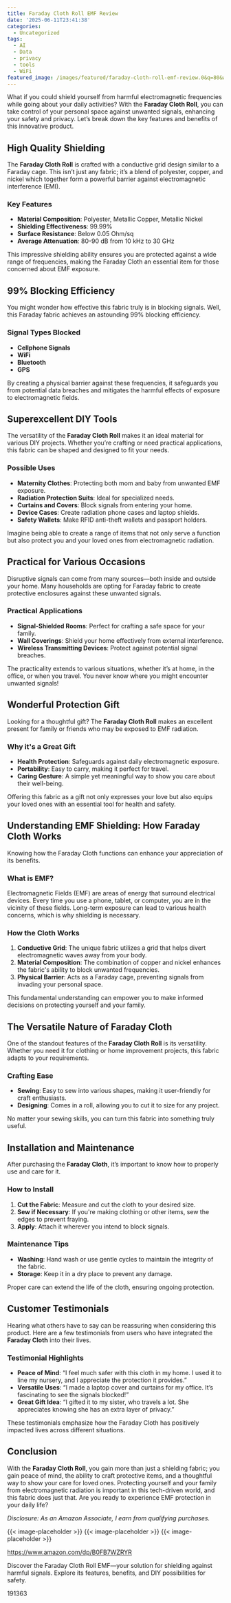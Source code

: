 ```yaml
---
title: Faraday Cloth Roll EMF Review
date: '2025-06-11T23:41:38'
categories:
  - Uncategorized
tags:
  - AI
  - Data
  - privacy
  - tools
  - WiFi
featured_image: /images/featured/faraday-cloth-roll-emf-review.0&q=80&w=1080
---
```


<p>What if you could shield yourself from harmful electromagnetic frequencies while going about your daily activities? With the <strong>Faraday Cloth Roll</strong>, you can take control of your personal space against unwanted signals, enhancing your safety and privacy. Let’s break down the key features and benefits of this innovative product.</p> <p><a rel="nofollow" target="_blank" title="Faraday Cloth Roll EMF Faraday Fabric Block WiFi/RF Anti-Radiation Shielding Fabric from Signals Bluetooth GPS Signal Blocker WiFi Jammer,gold-2x1.1m" href="https://www.amazon.com/dp/B0FB7WZRYR?tag=8118903-20" style='text-decoration: none; box-shadow: none;'></a></p> <p><a rel="nofollow" target="_blank" title="Learn more about the Faraday Cloth Roll EMF Faraday Fabric Block WiFi/RF Anti-Radiation Shielding Fabric from Signals Bluetooth GPS Signal Blocker WiFi Jammer,gold-2x1.1m here." href="https://www.amazon.com/dp/B0FB7WZRYR?tag=8118903-20" style='text-decoration: none; box-shadow: none;'></a></p> <h2>High Quality Shielding</h2> <p>The <strong>Faraday Cloth Roll</strong> is crafted with a conductive grid design similar to a Faraday cage. This isn’t just any fabric; it’s a blend of polyester, copper, and nickel which together form a powerful barrier against electromagnetic interference (EMI).</p> <h3>Key Features</h3> <ul> <li> <strong>Material Composition</strong>: Polyester, Metallic Copper, Metallic Nickel</li> <li> <strong>Shielding Effectiveness</strong>: 99.99%</li> <li> <strong>Surface Resistance</strong>: Below 0.05 Ohm/sq</li> <li> <strong>Average Attenuation</strong>: 80-90 dB from 10 kHz to 30 GHz</li> </ul> <p>This impressive shielding ability ensures you are protected against a wide range of frequencies, making the Faraday Cloth an essential item for those concerned about EMF exposure.</p> <h2>99% Blocking Efficiency</h2> <p>You might wonder how effective this fabric truly is in blocking signals. Well, this Faraday fabric achieves an astounding 99% blocking efficiency.</p> <h3>Signal Types Blocked</h3> <ul> <li> <strong>Cellphone Signals</strong> </li> <li> <strong>WiFi</strong> </li> <li> <strong>Bluetooth</strong> </li> <li> <strong>GPS</strong> </li> </ul> <p>By creating a physical barrier against these frequencies, it safeguards you from potential data breaches and mitigates the harmful effects of exposure to electromagnetic fields.</p> <p><a rel="nofollow" target="_blank" title="Faraday Cloth Roll EMF Faraday Fabric Block WiFi/RF Anti-Radiation Shielding Fabric from Signals Bluetooth GPS Signal Blocker WiFi Jammer,gold-2x1.1m" href="https://www.amazon.com/dp/B0FB7WZRYR?tag=8118903-20" style='text-decoration: none; box-shadow: none;'></a></p> <p><a rel="nofollow" target="_blank" title="Discover more about the Faraday Cloth Roll EMF Faraday Fabric Block WiFi/RF Anti-Radiation Shielding Fabric from Signals Bluetooth GPS Signal Blocker WiFi Jammer,gold-2x1.1m." href="https://www.amazon.com/dp/B0FB7WZRYR?tag=8118903-20" style='text-decoration: none; box-shadow: none;'></a></p> </p><p></p><p></p><p></p><p></p><p></p><p><h2>Superexcellent DIY Tools</h2> <p>The versatility of the <strong>Faraday Cloth Roll</strong> makes it an ideal material for various DIY projects. Whether you’re crafting or need practical applications, this fabric can be shaped and designed to fit your needs.</p> <h3>Possible Uses</h3> <ul> <li> <strong>Maternity Clothes</strong>: Protecting both mom and baby from unwanted EMF exposure.</li> <li> <strong>Radiation Protection Suits</strong>: Ideal for specialized needs.</li> <li> <strong>Curtains and Covers</strong>: Block signals from entering your home.</li> <li> <strong>Device Cases</strong>: Create radiation phone cases and laptop shields.</li> <li> <strong>Safety Wallets</strong>: Make RFID anti-theft wallets and passport holders.</li> </ul> <p>Imagine being able to create a range of items that not only serve a function but also protect you and your loved ones from electromagnetic radiation.</p> <h2>Practical for Various Occasions</h2> <p>Disruptive signals can come from many sources—both inside and outside your home. Many households are opting for Faraday fabric to create protective enclosures against these unwanted signals.</p> <h3>Practical Applications</h3> <ul> <li> <strong>Signal-Shielded Rooms</strong>: Perfect for crafting a safe space for your family.</li> <li> <strong>Wall Coverings</strong>: Shield your home effectively from external interference.</li> <li> <strong>Wireless Transmitting Devices</strong>: Protect against potential signal breaches.</li> </ul> <p>The practicality extends to various situations, whether it’s at home, in the office, or when you travel. You never know where you might encounter unwanted signals!</p> <p><a rel="nofollow" target="_blank" title="Faraday Cloth Roll EMF Faraday Fabric Block WiFi/RF Anti-Radiation Shielding Fabric from Signals Bluetooth GPS Signal Blocker WiFi Jammer,gold-2x1.1m" href="https://www.amazon.com/dp/B0FB7WZRYR?tag=8118903-20" style='text-decoration: none; box-shadow: none;'></a></p> <h2>Wonderful Protection Gift</h2> <p>Looking for a thoughtful gift? The <strong>Faraday Cloth Roll</strong> makes an excellent present for family or friends who may be exposed to EMF radiation.</p> <h3>Why it's a Great Gift</h3> <ul> <li> <strong>Health Protection</strong>: Safeguards against daily electromagnetic exposure.</li> <li> <strong>Portability</strong>: Easy to carry, making it perfect for travel.</li> <li> <strong>Caring Gesture</strong>: A simple yet meaningful way to show you care about their well-being.</li> </ul> <p>Offering this fabric as a gift not only expresses your love but also equips your loved ones with an essential tool for health and safety.</p> <h2>Understanding EMF Shielding: How Faraday Cloth Works</h2> <p>Knowing how the Faraday Cloth functions can enhance your appreciation of its benefits.</p> <h3>What is EMF?</h3> <p>Electromagnetic Fields (EMF) are areas of energy that surround electrical devices. Every time you use a phone, tablet, or computer, you are in the vicinity of these fields. Long-term exposure can lead to various health concerns, which is why shielding is necessary.</p> <h3>How the Cloth Works</h3> <ol> <li> <strong>Conductive Grid</strong>: The unique fabric utilizes a grid that helps divert electromagnetic waves away from your body.</li> <li> <strong>Material Composition</strong>: The combination of copper and nickel enhances the fabric's ability to block unwanted frequencies.</li> <li> <strong>Physical Barrier</strong>: Acts as a Faraday cage, preventing signals from invading your personal space.</li> </ol> <p>This fundamental understanding can empower you to make informed decisions on protecting yourself and your family.</p> <p><a rel="nofollow" target="_blank" title="Faraday Cloth Roll EMF Faraday Fabric Block WiFi/RF Anti-Radiation Shielding Fabric from Signals Bluetooth GPS Signal Blocker WiFi Jammer,gold-2x1.1m" href="https://www.amazon.com/dp/B0FB7WZRYR?tag=8118903-20" style='text-decoration: none; box-shadow: none;'></a></p> <h2>The Versatile Nature of Faraday Cloth</h2> <p>One of the standout features of the <strong>Faraday Cloth Roll</strong> is its versatility. Whether you need it for clothing or home improvement projects, this fabric adapts to your requirements.</p> <h3>Crafting Ease</h3> <ul> <li> <strong>Sewing</strong>: Easy to sew into various shapes, making it user-friendly for craft enthusiasts.</li> <li> <strong>Designing</strong>: Comes in a roll, allowing you to cut it to size for any project.</li> </ul> <p>No matter your sewing skills, you can turn this fabric into something truly useful.</p> <h2>Installation and Maintenance</h2> <p>After purchasing the <strong>Faraday Cloth</strong>, it’s important to know how to properly use and care for it.</p> <h3>How to Install</h3> <ol> <li> <strong>Cut the Fabric</strong>: Measure and cut the cloth to your desired size.</li> <li> <strong>Sew if Necessary</strong>: If you're making clothing or other items, sew the edges to prevent fraying.</li> <li> <strong>Apply</strong>: Attach it wherever you intend to block signals.</li> </ol> <h3>Maintenance Tips</h3> <ul> <li> <strong>Washing</strong>: Hand wash or use gentle cycles to maintain the integrity of the fabric.</li> <li> <strong>Storage</strong>: Keep it in a dry place to prevent any damage.</li> </ul> <p>Proper care can extend the life of the cloth, ensuring ongoing protection.</p> <p><a rel="nofollow" target="_blank" title="Faraday Cloth Roll EMF Faraday Fabric Block WiFi/RF Anti-Radiation Shielding Fabric from Signals Bluetooth GPS Signal Blocker WiFi Jammer,gold-2x1.1m" href="https://www.amazon.com/dp/B0FB7WZRYR?tag=8118903-20" style='text-decoration: none; box-shadow: none;'></a></p> <h2>Customer Testimonials</h2> <p>Hearing what others have to say can be reassuring when considering this product. Here are a few testimonials from users who have integrated the <strong>Faraday Cloth</strong> into their lives.</p> <h3>Testimonial Highlights</h3> <ul> <li> <strong>Peace of Mind</strong>: “I feel much safer with this cloth in my home. I used it to line my nursery, and I appreciate the protection it provides.”</li> <li> <strong>Versatile Uses</strong>: “I made a laptop cover and curtains for my office. It’s fascinating to see the signals blocked!”</li> <li> <strong>Great Gift Idea</strong>: “I gifted it to my sister, who travels a lot. She appreciates knowing she has an extra layer of privacy.”</li> </ul> <p>These testimonials emphasize how the Faraday Cloth has positively impacted lives across different situations.</p> <h2>Conclusion</h2> <p>With the <strong>Faraday Cloth Roll</strong>, you gain more than just a shielding fabric; you gain peace of mind, the ability to craft protective items, and a thoughtful way to show your care for loved ones. Protecting yourself and your family from electromagnetic radiation is important in this tech-driven world, and this fabric does just that. Are you ready to experience EMF protection in your daily life?</p> <p><a rel="nofollow" target="_blank" title="Click to view the Faraday Cloth Roll EMF Faraday Fabric Block WiFi/RF Anti-Radiation Shielding Fabric from Signals Bluetooth GPS Signal Blocker WiFi Jammer,gold-2x1.1m." href="https://www.amazon.com/dp/B0FB7WZRYR?tag=8118903-20" style='text-decoration: none; box-shadow: none;'></a></p> <p><i>Disclosure: As an Amazon Associate, I earn from qualifying purchases.</i></p>
{{< image-placeholder >}}
{{< image-placeholder >}}
{{< image-placeholder >}}




https://www.amazon.com/dp/B0FB7WZRYR

Discover the Faraday Cloth Roll EMF—your solution for shielding against harmful signals. Explore its features, benefits, and DIY possibilities for safety.

191363
